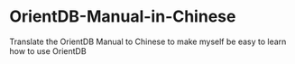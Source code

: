 # OrientDB-Manual-in-Chinese
Translate the OrientDB Manual to Chinese to make myself be easy to learn how to use OrientDB
